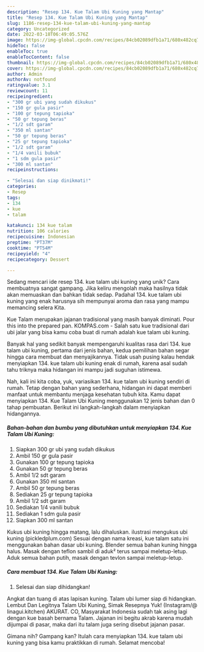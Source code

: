 ```yaml
---
description: "Resep 134. Kue Talam Ubi Kuning yang Mantap"
title: "Resep 134. Kue Talam Ubi Kuning yang Mantap"
slug: 1186-resep-134-kue-talam-ubi-kuning-yang-mantap
category: Uncategorized
date: 2022-03-18T06:49:05.576Z
image: https://img-global.cpcdn.com/recipes/84cb02089dfb1a71/680x482cq70/134-kue-talam-ubi-kuning-foto-resep-utama.jpg
hideToc: false
enableToc: true
enableTocContent: false
thumbnail: https://img-global.cpcdn.com/recipes/84cb02089dfb1a71/680x482cq70/134-kue-talam-ubi-kuning-foto-resep-utama.jpg
cover: https://img-global.cpcdn.com/recipes/84cb02089dfb1a71/680x482cq70/134-kue-talam-ubi-kuning-foto-resep-utama.jpg
author: Admin
authorAv: notfound
ratingvalue: 3.1
reviewcount: 11
recipeingredient:
- "300 gr ubi yang sudah dikukus"
- "150 gr gula pasir"
- "100 gr tepung tapioka"
- "50 gr tepung beras"
- "1/2 sdt garam"
- "350 ml santan"
- "50 gr tepung beras"
- "25 gr tepung tapioka"
- "1/2 sdt garam"
- "1/4 vanili bubuk"
- "1 sdm gula pasir"
- "300 ml santan"
recipeinstructions:

- "Selesai dan siap dinikmati!"
categories:
- Resep
tags:
- 134
- kue
- talam

katakunci: 134 kue talam 
nutrition: 106 calories
recipecuisine: Indonesian
preptime: "PT37M"
cooktime: "PT54M"
recipeyield: "4"
recipecategory: Dessert

---
```





Sedang mencari ide resep 134. kue talam ubi kuning yang unik? Cara membuatnya sangat gampang. Jika keliru mengolah maka hasilnya tidak akan memuaskan dan bahkan tidak sedap. Padahal 134. kue talam ubi kuning yang enak harusnya sih mempunyai aroma dan rasa yang mampu memancing selera Kita.





Kue Talam merupakan jajanan tradisional yang masih banyak diminati. Pour this into the prepared pan. KOMPAS.com - Salah satu kue tradisional dari ubi jalar yang bisa kamu coba buat di rumah adalah kue talam ubi kuning.

Banyak hal yang sedikit banyak mempengaruhi kualitas rasa dari 134. kue talam ubi kuning, pertama dari jenis bahan, kedua pemilihan bahan segar hingga cara membuat dan menyajikannya. Tidak usah pusing kalau hendak menyiapkan 134. kue talam ubi kuning enak di rumah, karena asal sudah tahu triknya maka hidangan ini mampu jadi suguhan istimewa.






Nah, kali ini kita coba, yuk, variasikan 134. kue talam ubi kuning sendiri di rumah. Tetap dengan bahan yang sederhana, hidangan ini dapat memberi manfaat untuk membantu menjaga kesehatan tubuh kita. Kamu dapat menyiapkan 134. Kue Talam Ubi Kuning menggunakan 12 jenis bahan dan 0 tahap pembuatan. Berikut ini langkah-langkah dalam menyiapkan hidangannya.

<!--inarticleads1-->

##### Bahan-bahan dan bumbu yang dibutuhkan untuk menyiapkan 134. Kue Talam Ubi Kuning:

1. Siapkan 300 gr ubi yang sudah dikukus
1. Ambil 150 gr gula pasir
1. Gunakan 100 gr tepung tapioka
1. Gunakan 50 gr tepung beras
1. Ambil 1/2 sdt garam
1. Gunakan 350 ml santan
1. Ambil 50 gr tepung beras
1. Sediakan 25 gr tepung tapioka
1. Ambil 1/2 sdt garam
1. Sediakan 1/4 vanili bubuk
1. Sediakan 1 sdm gula pasir
1. Siapkan 300 ml santan


Kukus ubi kuning hingga matang, lalu dihaluskan. ilustrasi mengukus ubi kuning (pickledplum.com) Sesuai dengan nama kreasi, kue talam satu ini menggunakan bahan dasar ubi kuning. Blender semua bahan kuning hingga halus. Masak dengan teflon sambil di aduk² terus sampai meletup-letup. Aduk semua bahan putih, masak dengan tevlon sampai meletup-letup. 

<!--inarticleads2-->

##### Cara membuat 134. Kue Talam Ubi Kuning:


1. Selesai dan siap dihidangkan!

Angkat dan tuang di atas lapisan kuning. Talam ubi lumer siap di hidangkan. Lembut Dan Legitnya Talam Ubi Kuning, Simak Resepnya Yuk! (Instagram/@ linagui.kitchen) AKURAT. CO, Masyarakat Indonesia sudah tak asing lagi dengan kue basah bernama Talam. Jajanan ini begitu akrab karena mudah dijumpai di pasar, maka dari itu talam juga sering disebut jajanan pasar. 

Gimana nih? Gampang kan? Itulah cara menyiapkan 134. kue talam ubi kuning yang bisa kamu praktikkan di rumah. Selamat mencoba!
